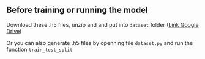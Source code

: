 ## Before training or running the model
Download these .h5 files, unzip and and put into `dataset` folder ([Link Google Drive](https://drive.google.com/drive/folders/1xmiqZ_Up4TA09JoHvkfkypzNmWh4R-vs?usp=sharing))

Or you can also generate .h5 files by openning file `dataset.py` and run the function `train_test_split`